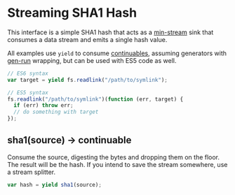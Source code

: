 # Streaming SHA1 Hash

This interface is a simple SHA1 hash that acts as a [min-stream][] sink that consumes a data stream and emits a single hash value.

All examples use `yield` to consume [continuables][], assuming generators with [gen-run][] wrapping, but can be used with ES5 code as well.

```js
// ES6 syntax
var target = yield fs.readlink("/path/to/symlink");

// ES5 syntax
fs.readlink("/path/to/symlink")(function (err, target) {
  if (err) throw err;
  // do something with target
});
```

## sha1(source) -> continuable

Consume the source, digesting the bytes and dropping them on the floor.  The result will be the hash.  If you intend to save the stream somewhere, use a stream splitter.

```js
var hash = yield sha1(source);
```

[gen-run]: https://github.com/creationix/gen-run
[continuables]: https://github.com/creationix/js-git/blob/master/specs/continuable.md
[min-stream]: https://github.com/creationix/min-stream#the-interface
